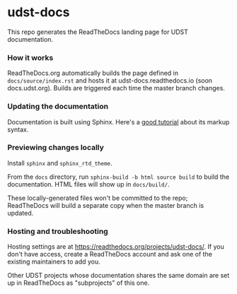 # udst-docs

This repo generates the ReadTheDocs landing page for UDST documentation.

### How it works

ReadTheDocs.org automatically builds the page defined in `docs/source/index.rst` and hosts it at udst-docs.readthedocs.io (soon docs.udst.org). Builds are triggered each time the master branch changes.

### Updating the documentation

Documentation is built using Sphinx. Here's a [good tutorial](https://pythonhosted.org/an_example_pypi_project/sphinx.html) about its markup syntax.

### Previewing changes locally

Install `sphinx` and `sphinx_rtd_theme`.

From the `docs` directory, run `sphinx-build -b html source build` to build the documentation. HTML files will show up in `docs/build/`.

These locally-generated files won't be committed to the repo; ReadTheDocs will build a separate copy when the master branch is updated.

### Hosting and troubleshooting

Hosting settings are at https://readthedocs.org/projects/udst-docs/. If you don't have access, create a ReadTheDocs account and ask one of the existing maintainers to add you.

Other UDST projects whose documentation shares the same domain are set up in ReadTheDocs as "subprojects" of this one.

